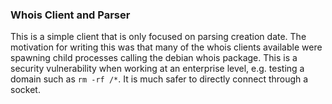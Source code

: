 ### Whois Client and Parser
This is a simple client that is only focused on parsing creation date. The motivation for writing this was that many of the whois clients available were spawning child processes calling the debian
whois package. This is a security vulnerability when working at an enterprise level, e.g. testing a domain such as `rm -rf /*`. It is much safer to directly connect through a socket.